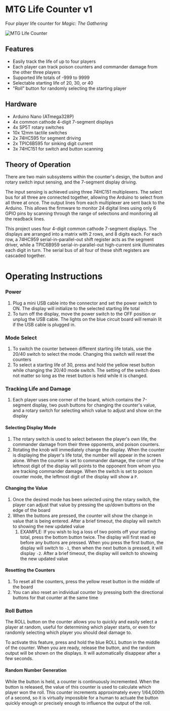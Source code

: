 # MTG Life Counter v1
Four player life counter for *Magic: The Gathering*

![MTG Life Counter](https://raw.githubusercontent.com/mprosk/mtg_life_counter/master/img/counter.jpg)

## Features

- Easily track the life of up to four players
- Each player can track poison counters and commander damage from the other three players
- Supported life totals of -999 to 9999
- Selectable starting life of 20, 30, or 40
- "Roll" button for randomly selecting the starting player

## Hardware

- Arduino Nano (ATmega328P)
- 4x common cathode 4-digit 7-segment displays
- 4x SP5T rotary switches
- 10x 12mm tactile switches
- 2x 74HC595 for segment driving
- 2x TPIC6B595 for sinking digit current
- 3x 74HC151 for switch and button scanning

## Theory of Operation

There are two main subsystems within the counter's design, the button and rotary switch input sensing, and the 7-segment display driving.

The input sensing is achieved using three 74HC151 multiplexers. The select bus for all three are connected together, allowing the Arduino to select from all three at once. The output lines from each multiplexer are sent back to the Arduino. This allows the firmware to monitor 24 digital lines using only 6 GPIO pins by scanning through the range of selections and monitoring all the readback lines.

This project uses four 4-digit common cathode 7-segment displays. The displays are arranged into a matrix with 2 rows, and 8 digits each. For each row, a 74HC959 serial-in-parallel-out shift register acts as the segment driver, while a TPIC6B959 serial-in-parallel-out high-current sink illuminates each digit in turn. The serial bus of all four of these shift registers are cascaded together.

# Operating Instructions

### Power

1. Plug a mini USB cable into the connector and set the power switch to ON. The display will initialize to the selected starting life total
5. To turn off the display, move the power switch to the OFF position or unplug the USB cable. The lights on the blue circuit board will remain lit if the USB cable is plugged in.

### Mode Select

1. To switch the counter between different starting life totals, use the 20/40 switch to select the mode. Changing this switch will reset the counters
2. To select a starting life of 30, press and hold the yellow reset button while changing the 20/40 mode switch. The setting of the switch does not matter so long as the reset button is held while it is changed.

### Tracking Life and Damage

1. Each player uses one corner of the board, which contains the 7-segment display, two push buttons for changing the counter's value, and a rotary switch for selecting which value to adjust and show on the display

#### Selecting Display Mode

1. The rotary switch is used to select between the player's own life, the commander damage from their three opponents, and poison counters.
2. Rotating the knob will immediately change the display. When the counter is displaying the player's life total, the number will appear in the screen alone. When the counter is set to commander damage, the corner of the leftmost digit of the display will points to the opponent from whom you are tracking commander damage. When the switch is set to poison counter mode, the leftmost digit of the display will show a `P`. 

#### Changing the Value

1. Once the desired mode has been selected using the rotary switch, the player can adjust that value by pressing the up/down buttons on the edge of the board
2. When the buttons are pressed, the counter will show the change in value that is being entered. After a brief timeout, the display will switch to showing the new updated value
   1. EXAMPLE: If you wish to log a loss of two points off your starting total, press the bottom button twice. The display will first read `40` before any buttons are pressed. When you press the first button, the display will switch to `-1`,  then when the next button is pressed, it will display `-2`. After a brief timeout, the display will switch to showing the new updated value

#### Resetting the Counters

1. To reset all the counters, press the yellow reset button in the middle of the board
2. You can also reset an individual counter by pressing both the directional buttons for that counter at the same time

### Roll Button

The ROLL button on the counter allows you to quickly and easily select a player at random, useful for determining which player starts, or even for randomly selecting which player you should deal damage to.

To activate this feature, press and hold the blue ROLL button in the middle of the counter. When you are ready, release the button, and the random output will be shown on the displays. It will automatically disappear after a few seconds.

#### Random Number Generation

While the button is held, a counter is continuously incremented. When the button is released, the value of this counter is used to calculate which player won the roll. This counter increments approximately every 1/64,000th of a second, so it is virtually impossible for a human to actuate the button quickly enough or precisely enough to influence the output of the roll.
